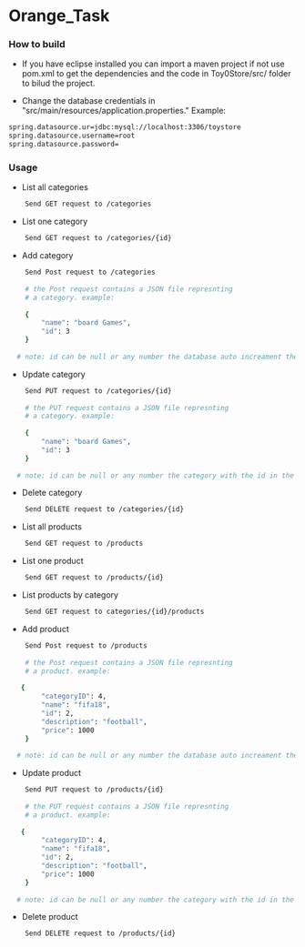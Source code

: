 # Orange_Task

### How to build

- If you have eclipse installed you can import a maven project if not use pom.xml to get the dependencies and the code in Toy0Store/src/ folder to bilud the project.

- Change the database credentials in "src/main/resources/application.properties." Example:
```sh
spring.datasource.ur=jdbc:mysql://localhost:3306/toystore
spring.datasource.username=root
spring.datasource.password=
```

### Usage 
- List all categories 
```sh
	Send GET request to /categories
```


- List one category  
```sh
	Send GET request to /categories/{id}
```
- Add category  
```sh
    Send Post request to /categories
    
    # the Post request contains a JSON file represnting
    # a category. example:  
    
    {
        "name": "board Games",
        "id": 3
    }
    
  # note: id can be null or any number the database auto increament the id
```
- Update category  
```sh
    Send PUT request to /categories/{id}
 	
    # the PUT request contains a JSON file represnting
    # a category. example:   
    
    {
        "name": "board Games",
        "id": 3
    }
    
  # note: id can be null or any number the category with the id in the link gets modified
```


- Delete category  
```sh
	Send DELETE request to /categories/{id}
````
- List all products
```sh
	Send GET request to /products
````
- List one product
```sh
	Send GET request to /products/{id}
````
- List products by category
```sh
	Send GET request to categories/{id}/products
````

- Add product  
```sh
    Send Post request to /products
    
    # the Post request contains a JSON file represnting
    # a product. example:  
    
   {
        "categoryID": 4,
        "name": "fifa18",
        "id": 2,
        "description": "football",
        "price": 1000
    }
    
  # note: id can be null or any number the database auto increament the id categoryID must   be provided
```

- Update product  
```sh
    Send PUT request to /products/{id}
 	
    # the PUT request contains a JSON file represnting
    # a product. example:   
   
   {
        "categoryID": 4,
        "name": "fifa18",
        "id": 2,
        "description": "football",
        "price": 1000
    }
    
  # note: id can be null or any number the category with the id in the link gets modified
```

- Delete product  
```sh
	Send DELETE request to /products/{id}
````
